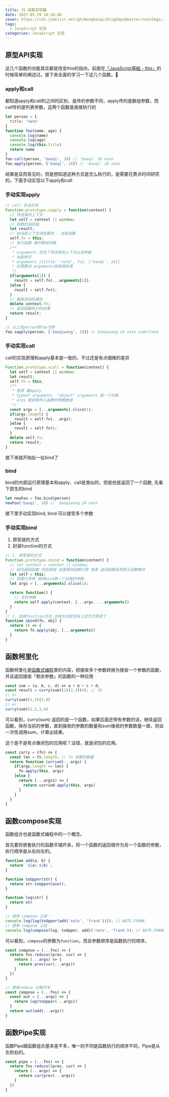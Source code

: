 ```yaml
---
title: JS 函数实现篇
date: 2021-05-29 10:28:48
cover: https://cdn.jsdelivr.net/gh/Wangbaoqi/blogImgs@master/nateImgs/JavaScript/bg-api/function.png
tags: 
  - JavaScript 实现
categories: JavaScript 实现
---
```


## 原型API实现

这几个函数的功能其实都是改变this的指向，前面在[「JavaScript基础 - this」](<../../javascript-advance/javascript basic/this.md#xian-shi-bang-ding>)的时候简单的阐述过。接下来全面的学习一下这几个函数。💪

### apply和call

都知道apply和call的之间的区别，是传的参数不同，apply传的是数组参数，而call传的是列表参数，这两个函数是直接执行的

```javascript
let person = {
  title: 'nate'
}
function foo(name, age) {
  console.log(name)
  console.log(age)
  console.log(this.title)
  return name
}
foo.call(person, 'baoqi', 18) // 'baoqi' 18 nate
foo.apply(person, ['baoqi', 18]) // 'baoqi' 18 nate
```

结果是显而易见的，但是想知道这种方式是怎么执行的，是需要花费点时间研究的。下面手动实现以下apply和call

### 手动实现apply

```javascript
// call 手动实现
Function.prototype.sapply = function(context) {
  // 传进来的上下文
  let self = context || window;
  // 函数的返回值
  let result;
  // 给当前上下文添加属性 - 当前函数
  self.fn = this;
  // 执行函数 展开数组参数
  /**
   * arguments 包含了传进来的上下文以及参数
   * 当前例子
   * arguments [{title: 'nate', fn}, ['baoqi', 24]]
   * 这里要对 arguments做容错处理
   */
  if(arguments[1]) {
    result = self.fn(...arguments[1]);
  }else {
    result = self.fn();
  }
  // 删除添加的属性
  delete context.fn;
  // 返回函数执行的结果
  return result;
}

// 以上述person和foo为例
foo.sapply(person, ['baoqiwang', 18]) // baoqiwang 24 nate undefined
```

### 手动实现call

call的实现原理和apply基本是一致的，不过还是有点细微的差异

```javascript
Function.prototype.scall = function(context) {
  let self = context || window;
  let result;
  self.fn = this;
  /**
   * 差异 跟apply
   * typeof arguments  "object" arguments 是一个对象
   * args 是获取传入函数的参数数组
   */
  const args = [...arguments].slice(1);
  if(args.length) {
    result = self.fn(...args);
  }else {
    result = self.fn();
  }
  delete self.fn;
  return result;
}
```

接下来就开始扯一扯bind了

### bind

bind的内部运行原理基本和apply、call是类似的，但是他是返回了一个函数, 先看下原生的bind

```javascript
let newFoo = foo.bind(person)
newFoo('baoqi', 18) //  baoqiwang 24 nate
```

接下里手动实现bind, bind 可以接受多个参数

### 手动实现bind

1. 原型链的方式
2. 封装function的方式

```javascript
// 1. 原型链的方式
Function.prototype.sbind = function(context) {
  // let context = context || window;
  // 因为返回函数 闭包原因 这里保存函数引用 或者 返回函数采用箭头函数模式
  let self = this;
  // 柯里化传参 保存bind第一个后面的参数
  let args = [...arguments].slice(1);

  return function() {
    // 合并参数
    return self.apply(context, [...args, ...arguments])
  }
}
// 2. 封装function方式 这种方式就没有上述方式周密了
function sbind(fn, obj) {
  return () => {
    return fn.apply(obj, [...arguments])
  }
}
```

## 函数柯里化

函数柯里化是[函数式编程](https://llh911001.gitbooks.io/mostly-adequate-guide-chinese/content/)里的内容，把接收多个参数转换为接收一个参数的函数，并且返回接收「剩余参数」的函数的一种应用

```javascript
const sum = (a, b, c, d) => a + b + c + d;
const result = curry(sum)(1)(2,3)(4); // 10
// or 
curry(sum)(1,2)(3,4)
// or
curry(sum)(1,2,3,4)
```

可以看到，curry(sum) 返回的是一个函数，如果后面还带有参数的话，继续返回函数，保存当前的参数，直到接收的参数的数量和sum接收的参数数量一致，则会一次性调用sum，计算出结果。

这个是不是有点像闭包的应用呢？没错，就是闭包的应用。

```javascript
const curry = (fn) => {
  const len = fn.length; // fn 参数的数量
  return function curried(...args) {
    if(args.length >= len) {
      fn.apply(this, args)
    }else {
      return (...args1) => {
        return curried.apply(this, args)
      }
    }
  }
}
```

## 函数compose实现

函数组合也是函数式编程中的一个概念。

首先要将嵌套执行的函数平铺开来，将一个函数的返回值作为另一个函数的参数，执行顺序是从右向左的。

```javascript
function add(a, b) {
  return `${a}.${b}`;
}

function toUpper(str) {
  return str.toUpperCase();
}

function log(str) {
  return str
}

// 使用 compose 之前：
console.log(log(toUpper(add('nate', 'frank')))); // NATE.FRANK
// 使用 compose 之后：
console.log(compose(log, toUpper, add)('nate', 'frank')); // NATE.FRANK
```

可以看到，`compose`的参数为`function`，而且参数顺序是函数执行的顺序。

```javascript
const compose = (...fns) => {
  return fns.reduce((prev, cur) => {
    return (...args) => {
      return prev(cur(...args))
    }
  })
}

// 使用reduce 分解开来
const compose = (...fns) => {
  const out = (...args) => {
    return log(toUpper(...args))
  }
  return out(add(...args))
}
```

## 函数Pipe实现

函数Pipe跟函数组合基本差不多，唯一的不同是函数执行的顺序不同，Pipe是从左到右的。

```javascript
const pipe = (...fns) => {
  return fns.reduce((prev, cur) => {
    return (...args) => {
      return cur(prev(...args))
    }
  })
}
```

